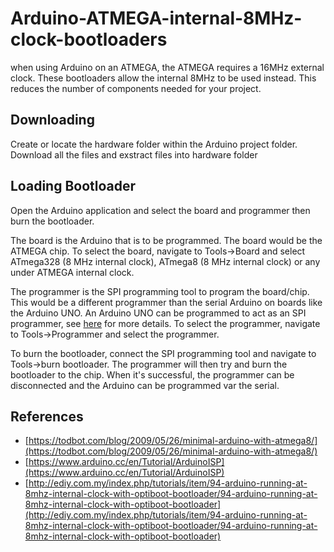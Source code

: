 # Arduino-ATMEGA-internal-8MHz-clock-bootloaders
when using Arduino on an ATMEGA, the ATMEGA requires a 16MHz external clock. These bootloaders allow the internal 8MHz to be used instead. This reduces the number of components needed for your project.

## Downloading
Create or locate the hardware folder within the Arduino project folder.
Download all the files and exstract files into hardware folder 

## Loading Bootloader
Open the Arduino application and select the board and programmer then burn the bootloader. 

The board is the Arduino that is to be programmed. The board would be the ATMEGA chip. To select the board, navigate to Tools->Board and select ATmega328 (8 MHz internal clock), ATmega8 (8 MHz internal clock) or any under ATMEGA internal clock.

The programmer is the SPI programming tool to program the board/chip. This would be a different programmer than the serial Arduino on boards like the Arduino UNO. An Arduino UNO can be programmed to act as an SPI programmer, see [here](https://www.arduino.cc/en/tutorial/arduinoISP) for more details. To select the programmer, navigate to Tools->Programmer and select the programmer.

To burn the bootloader, connect the SPI programming tool and navigate to Tools->burn bootloader. The programmer will then try and burn the bootloader to the chip. When it's successful, the programmer can be disconnected and the Arduino can be programmed var the serial. 

## References
- [https://todbot.com/blog/2009/05/26/minimal-arduino-with-atmega8/](https://todbot.com/blog/2009/05/26/minimal-arduino-with-atmega8/)
- [https://www.arduino.cc/en/Tutorial/ArduinoISP](https://www.arduino.cc/en/Tutorial/ArduinoISP)
- [http://ediy.com.my/index.php/tutorials/item/94-arduino-running-at-8mhz-internal-clock-with-optiboot-bootloader/94-arduino-running-at-8mhz-internal-clock-with-optiboot-bootloader](http://ediy.com.my/index.php/tutorials/item/94-arduino-running-at-8mhz-internal-clock-with-optiboot-bootloader/94-arduino-running-at-8mhz-internal-clock-with-optiboot-bootloader)
